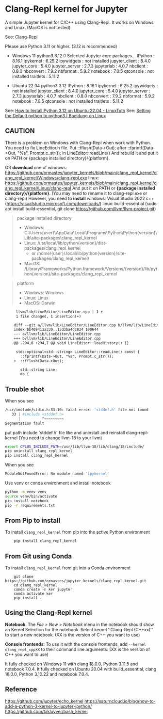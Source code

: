 Clang-Repl kernel for Jupyter
===========

A simple Jupyter kernel for C/C++ using Clang-Repl.
It works on Windows and Linux. (MacOS is not tested)

See: [Clang-Repl](https://clang.llvm.org/docs/ClangRepl.html)


Please use Python 3.11 or higher. (3.12 is recommended)

* Windows 11
python3 3.12.0
Selected Jupyter core packages...
IPython          : 8.16.1
ipykernel        : 6.25.2
ipywidgets       : not installed
jupyter_client   : 8.4.0
jupyter_core     : 5.4.0
jupyter_server   : 2.7.3
jupyterlab       : 4.0.7
nbclient         : 0.8.0
nbconvert        : 7.9.2
nbformat         : 5.9.2
notebook         : 7.0.5
qtconsole        : not installed
traitlets        : 5.11.2

* Ubuntu 22.04
python3 3.12
IPython          : 8.16.1
ipykernel        : 6.25.2
ipywidgets       : not installed
jupyter_client   : 8.4.0
jupyter_core     : 5.4.0
jupyter_server   : 2.7.3
jupyterlab       : 4.0.7
nbclient         : 0.8.0
nbconvert        : 7.9.2
nbformat         : 5.9.2
notebook         : 7.0.5
qtconsole        : not installed
traitlets        : 5.11.2
  
See: [How to Install Python 3.12 on Ubuntu 22.04 - LinuxTuto](https://www.linuxtuto.com/how-to-install-python-3-12-on-ubuntu-22-04/)
See: [Setting the Default python to python3 | Baeldung on Linux](https://www.baeldung.com/linux/default-python3)


CAUTION
-------

There is a problem on Windows with Clang-Repl when work with Python.
You need to fix LineEditor.h file.
Put ::fflush(Data->Out); after ::fprintf(Data->Out, "%s", Prompt.c_str()); in LineEditor::readLine()
And rebuild it and put it on PATH or {package installed directory}/{platform}.

OR **download** one of 
windows: https://github.com/ormastes/jupyter_kernels/blob/main/clang_repl_kernel/clang_repl_kernel/Windows/clang-repl.exe
linux: https://github.com/ormastes/jupyter_kernels/blob/main/clang_repl_kernel/clang_repl_kernel/Linux/clang-repl
And put it on PATH or **{package installed directory}/{platform}**. (You may need to rename it to clang-repl.exe or clang-repl)
However, you need to **install** 
windows: Visual Studio 2022 c++ (https://visualstudio.microsoft.com/downloads/)
linux: build-essential (sudo apt install build-essential, git clone https://github.com/llvm/llvm-project.git)

> package installed directory
> - Windows: C:\Users\{user}\AppData\Local\Programs\Python\Python{version}\Lib\site-packages\clang_repl_kernel
> - Linux: /usr/local/lib/python{version}/dist-packages/clang_repl_kernel
>   - or /home/{user}/.local/lib/python{version}/site-packages/clang_repl_kernel/
> - MacOS: /Library/Frameworks/Python.framework/Versions/{version}/lib/python{version}/site-packages/clang_repl_kernel

> platform
> - Windows: Windows
> - Linux: Linux
> - MacOS: Darwin

```diff
     llvm/lib/LineEditor/LineEditor.cpp | 1 +
     1 file changed, 1 insertion(+)

    diff --git a/llvm/lib/LineEditor/LineEditor.cpp b/llvm/lib/LineEditor/LineEditor.cpp
    index bb408411a330..15d3ba4dc834 100644
    --- a/llvm/lib/LineEditor/LineEditor.cpp
    +++ b/llvm/lib/LineEditor/LineEditor.cpp
    @@ -294,6 +294,7 @@ void LineEditor::loadHistory() {}

     std::optional<std::string> LineEditor::readLine() const {
       ::fprintf(Data->Out, "%s", Prompt.c_str());
    +  ::fflush(Data->Out);

       std::string Line;
       do {
```

Trouble shot
------------
When you see 
```bash
/usr/include/stdio.h:33:10: fatal error: 'stddef.h' file not found
   33 | #include <stddef.h>
      |          ^~~~~~~~~~
Segmentation fault
```
put path include 'stddef.h' file like and uninstall and reinstall clang-repl-kernel
(You need to change llvm-18 to your llvm)
```bash
export CPLUS_INCLUDE_PATH=/usr/lib/llvm-18/lib/clang/18/include/
pip uninstall clang_repl_kernel
pip install clang_repl_kernel
```

When you see
```bash
ModuleNotFoundError: No module named 'ipykernel'
```

Use venv or conda environment and install notebook
```bash
python -m venv venv
source venv/bin/activate
pip install notebook
pip -r requirements.txt
```

From Pip to install
-------------------

To install ``clang_repl_kernel`` from pip into the active Python environment

```bash
    pip install clang_repl_kernel
```

From Git using Conda
--------------------

To install ``clang_repl_kernel`` from git into a Conda environment
```basg
    git clone https://github.com/ormastes/jupyter_kernels/clang_repl_kernel.git
    cd clang_repl_kernel
    conda create -n ker jupyter
    conda activate ker
    pip install .
```

Using the Clang-Repl kernel
---------------------
**Notebook**: The *File* > *New* > *Notebook* menu in the notebook should show an Kernel Selection for the notebook.
Select kernel ''Clang-Repl (C++xx)'' to start a new notebook. (XX is the version of C++ you want to use)

**Console frontends**: To use it with the console frontends, add ``--kernel clang_repl_cppXX`` to their command line arguments.
(XX is the version of C++ you want to use)

It fully checked on Windows 11 with clang 18.0.0, Python 3.11.5 and notebook 7.0.4.
It fully checked on Ubuntu 20.04 with build_essential, clang 18.0.0, Python 3.10.22 and notebook 7.0.4.

Reference
---------
https://github.com/jupyter/echo_kernel
https://saturncloud.io/blog/how-to-add-a-python-3-kernel-to-jupyter-ipython/
https://github.com/takluyver/bash_kernel
